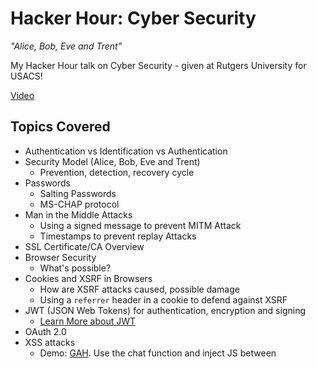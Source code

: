 # Hacker Hour: Cyber Security
*"Alice, Bob, Eve and Trent"*

My Hacker Hour talk on Cyber Security - given at Rutgers University for USACS!

[Video](https://www.youtube.com/watch?v=ImMwbekDcYo)

## Topics Covered
- Authentication vs Identification vs Authentication
- Security Model (Alice, Bob, Eve and Trent)
    - Prevention, detection, recovery cycle
- Passwords
    - Salting Passwords
    - MS-CHAP protocol
- Man in the Middle Attacks
    - Using a signed message to prevent MITM Attack
    - Timestamps to prevent replay Attacks
- SSL Certificate/CA Overview
- Browser Security
    - What's possible?
- Cookies and XSRF in Browsers
    - How are XSRF attacks caused, possible damage
    - Using a `referrer` header in a cookie to defend against XSRF
- JWT (JSON Web Tokens) for authentication, encryption and signing
    - [Learn More about JWT](https://jwt.io/introduction)
- OAuth 2.0
- XSS attacks
    - Demo: [GAH](https://github.com/901/gah). Use the chat function and inject JS between <script> tags!
    - Defenses: OWASP Guidelines, Content Security Policy
    - [OWASP Guidelines](https://www.owasp.org/index.php/XSS_%28Cross_Site_Scripting%28_Prevention_Cheat_Sheet)
- SQL Injection
    - Demo: [Hackable](https://github.com/JasonHinds13/hackable)
    - Using prepared statements (parameterized values), database permissions and escape functions to avoid passing SQL Methods to execute.
